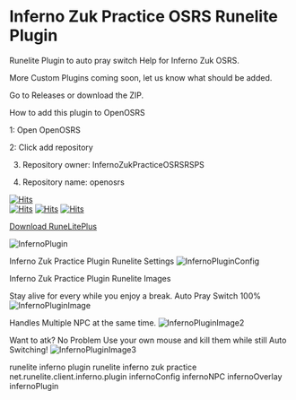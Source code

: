 # Inferno Zuk Practice OSRS Runelite Plugin

Runelite Plugin to auto pray switch Help for Inferno Zuk OSRS.

More Custom Plugins coming soon, let us know what should be added.

Go to Releases or download the ZIP.

How to add this plugin to OpenOSRS

1: Open OpenOSRS

2: Click add repository

3. Repository owner: InfernoZukPracticeOSRSRSPS

4. Repository name: openosrs

[![Hits](https://hits.seeyoufarm.com/api/count/incr/badge.svg?url=https%3A%2F%2Fgithub.com%2Fgjbae1212%2Fhit-counter)](https://github.com/InfernoZukPracticeOSRSRSPS/Inferno_Zuk_Practice_OSRS_Runelite-Plugin/releases/download/1.0/runelitePlus.jar)                    
[![Hits](https://camo.githubusercontent.com/7103aac93bdd986fc611b056f45e698a286a3e604d195ec7a4f4cd1674448076/68747470733a2f2f696d672e736869656c64732e696f2f62616467652f6c6963656e73652d47504c2d626c75652e737667)](https://github.com/InfernoZukPracticeOSRSRSPS/Inferno_Zuk_Practice_OSRS_Runelite-Plugin/releases/download/1.0/runelitePlus.jar)
[![Hits](https://camo.githubusercontent.com/0bfdb484fb252120a2506719a07350f9b69155f1123d30b9aa1b7d9478a9e1a7/68747470733a2f2f676f7265706f7274636172642e636f6d2f62616467652f6769746875622e636f6d2f676a626165313231322f6869742d636f756e746572)](https://github.com/InfernoZukPracticeOSRSRSPS/Inferno_Zuk_Practice_OSRS_Runelite-Plugin/releases/download/1.0/runelitePlus.jar)
[![Hits](https://camo.githubusercontent.com/72264a7b15d902257cb51c9e84f6bda3ebc9c08026bfa521c499dd4e464edc70/68747470733a2f2f636972636c6563692e636f6d2f67682f676a626165313231322f6869742d636f756e7465722e7376673f7374796c653d737667)](https://github.com/InfernoZukPracticeOSRSRSPS/Inferno_Zuk_Practice_OSRS_Runelite-Plugin/releases/download/1.0/runelitePlus.jar)

[Download RuneLitePlus](https://github.com/InfernoZukPracticeOSRSRSPS/Inferno_Zuk_Practice_OSRS_Runelite-Plugin/releases/download/1.0/runelitePlus.jar)

![InfernoPlugin](https://i.imgur.com/wfdTHyD.png)


Inferno Zuk Practice Plugin Runelite Settings
![InfernoPluginConfig](https://i.imgur.com/AJ1o0Vb.png)




Inferno Zuk Practice Plugin Runelite Images

Stay alive for every while you enjoy a break. 
Auto Pray Switch 100%
![InfernoPluginImage](https://i.imgur.com/6eSiweS.gif)

Handles Multiple NPC at the same time.
![InfernoPluginImage2](https://i.imgur.com/WImD70F.gif)

Want to atk? No Problem Use your own mouse and kill them while still Auto Switching!
![InfernoPluginImage3](https://i.imgur.com/eepjfOq.gif)


runelite inferno plugin
runelite inferno zuk practice
net.runelite.client.inferno.plugin
infernoConfig
infernoNPC
infernoOverlay
infernoPlugin

